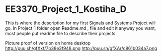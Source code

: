 # EE3370_Project_1_Kostiha_D
This is where the description for my first Signals and Systems Project will go.
In Project_1 folder open Readme.md , file and edit it anyway you want, most people put
readme file to describe their projects

Picture proof of version on home desktop
http://puu.sh/gfXxf/7b38e3f948.png
http://puu.sh/gfXAr/c861b034a7.png
